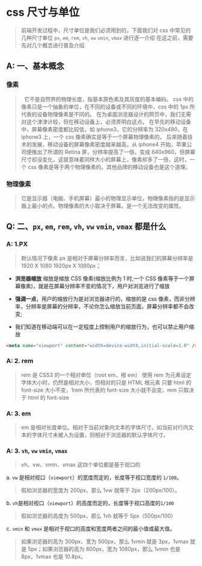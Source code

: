 <!--
 * @abstract: JianJie
 * @version: 0.0.1
 * @Author: bhabgs
 * @Date: 2020-05-31 11:50:07
 * @LastEditors: bhabgs
 * @LastEditTime: 2020-05-31 12:07:52
-->

# css 尺寸与单位

> 前端开发过程中，尺寸单位是我们必须用到的，下面我们对 css 中常见的几种尺寸单位 `px`, `em`, `rem`, `vh`, `vw` `vmin`, `vmax` 进行逐一介绍 在这之前，需要先对几个概念进行普及介绍

## A: 一、基本概念

### 像素

> &nbsp;&nbsp;它不是自然界的物理长度，指基本原色素及其灰度的基本编码。
> css 中的像素只是一个抽象的单位，在不同的设备或不同的环境中，css 中的 1px 所代表的设备物理像素是不同的。
> 在为桌面浏览器设计的网页中，我们无需对这个津津计较，但在移动设备上，必须弄明白这点。
> 在早先的移动设备中，屏幕像素密度都比较低，如 iphone3，它的分辨率为 320x480，在 iphone3 上，一个 css 像素确实是等于一个屏幕物理像素的。
> 后来随着技术的发展，移动设备的屏幕像素密度越来越高，从 iphone4 开始，苹果公司便推出了所谓的 Retina 屏，分辨率提高了一倍，变成 640x960，但屏幕尺寸却没变化，这就意味着同样大小的屏幕上，像素却多了一倍，这时，一个 css 像素是等于两个物理像素的。其他品牌的移动设备也是这个道理。

### 物理像素

> 它是显示器（电脑、手机屏幕）最小的物理显示单位，物理像素指的是显示器上最小的点。物理像素的大小取决于屏幕。是一个无法改变的属性。

## Q: 二、`px`, `em`, `rem`, `vh`, `vw` `vmin`, `vmax` 都是什么

### A: 1.PX

> 默认情况下像素 px 是相对于屏幕分辨率而言，比如说我们的屏幕分辨率是 1920 X 1080 1920px X 1080px；

- **浏览器缩放** 缩放是缩放 CSS 像素(缩放比例为 1 时,一个 CSS 像素等于一个屏幕像素)，就是在屏幕分辨率不变的情况下，用户对浏览进行了缩放

* **强调一点**，用户的缩放行为是对浏览器进行的，缩放的是 css 像素，而非分辨率，分辨率是屏幕的分辨率，不论你怎么缩放当前页面，屏幕分辨率都不会改变;

- 我们知道在移动端可以在一定程度上控制用户的缩放行为，也可以禁止用户缩放

```html
<meta name="viewport" content="width=device-width,initial-scale=1.0" />
```

### A: 2. rem

> rem 是 CSS3 的一个相对单位（root em，根 em）
> 使用 rem 为元素设定字体大小时，仍然是相对大小，但相对的只是 HTML 根元素
> 只要 html 的 font-size 大小不变，1rem 所代表的 font-size 大小就不会变，rem 只取决于 html 的 font-size

### A: 3. em

> em 是相对长度单位。相对于当前对象内文本的字体尺寸。如当前对行内文本的字体尺寸未被人为设置，则相对于浏览器的默认字体尺寸。

### A: 3. `vh`, `vw` `vmin`, `vmax`

> vh、vw、vmin、vmax 这四个单位都是基于视口的

a. `vw` 是相对视口（`viewport`）的宽度而定的，长度等于视口宽度的 `1/100`。

> 假如浏览器的宽度为 200px，那么 1vw 就等于 2px（200px/100）。

b. `vh`是相对视口（`viewport`）的高度而定的，长度等于视口高度的`1/100`

> 假如浏览器的高度为 500px，那么 1vh 就等于 5px（500px/100）

c. `vmin` 和 `vmax` 是相对于视口的高度和宽度两者之间的最小值或最大值。

> 如果浏览器的高为 300px、宽为 500px，那么 1vmin 就是 3px，1vmax 就是 5px；如果浏览器的高为 800px，宽为 1080px，那么 1vmin 也是 8px，1vmax 也是 10.8px。
